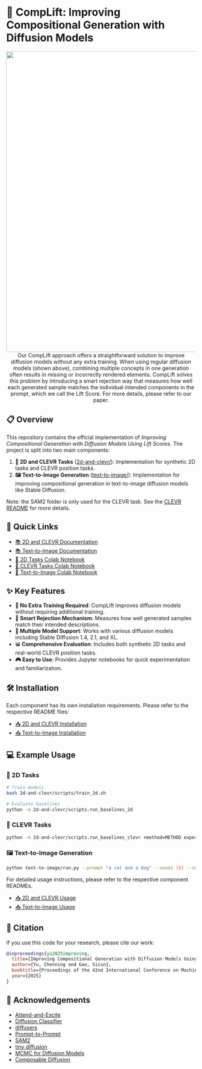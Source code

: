 # 🎨 CompLift: Improving Compositional Generation with Diffusion Models

<p align="center">
<img src="https://github.com/rainorangelemon/complift-t2i/blob/main/figures/accepted_vs_rejected.png" width="800px"/>
<br>
Our CompLift approach offers a straightforward solution to improve diffusion models without any extra training. When using regular diffusion models (shown above), combining multiple concepts in one generation often results in missing or incorrectly rendered elements. CompLift solves this problem by introducing a smart rejection way that measures how well each generated sample matches the individual intended components in the prompt, which we call the Lift Score. For more details, please refer to our paper.
</p>

## 📋 Overview

This repository contains the official implementation of *Improving Compositional Generation with Diffusion Models Using Lift Scores*. The project is split into two main components:

1. **🎯 2D and CLEVR Tasks** ([2d-and-clevr/](https://github.com/rainorangelemon/complift-2d-and-clevr)): Implementation for synthetic 2D tasks and CLEVR position tasks.
2. **🖼️ Text-to-Image Generation** ([text-to-image/](https://github.com/rainorangelemon/complift-t2i)): Implementation for improving compositional generation in text-to-image diffusion models like Stable Diffusion.

Note: the SAM2 folder is only used for the CLEVR task. See the [CLEVR README](https://github.com/rainorangelemon/complift-2d-and-clevr#2-evaluate-samples-using-sam2) for more details.

## 🔗 Quick Links

- [📚 2D and CLEVR Documentation](https://github.com/rainorangelemon/complift-2d-and-clevr)
- [📚 Text-to-Image Documentation](https://github.com/rainorangelemon/complift-t2i)
- [📓 2D Tasks Colab Notebook](https://colab.research.google.com/drive/1bVjGY-ym67CV8FiUxxkaMpbkWg9EQGcd?usp=sharing)
- [📓 CLEVR Tasks Colab Notebook](https://colab.research.google.com/drive/1JPm_N8NThABc5jZmgiTB4RWnNUkKp491?usp=sharing)
- [📓 Text-to-Image Colab Notebook](https://colab.research.google.com/drive/1bVjGY-ym67CV8FiUxxkaMpbkWg9EQGcd?usp=sharing)

## ✨ Key Features

- **🚀 No Extra Training Required**: CompLift improves diffusion models without requiring additional training.
- **🎯 Smart Rejection Mechanism**: Measures how well generated samples match their intended descriptions.
- **🔄 Multiple Model Support**: Works with various diffusion models including Stable Diffusion 1.4, 2.1, and XL.
- **📊 Comprehensive Evaluation**: Includes both synthetic 2D tasks and real-world CLEVR position tasks.
- **🎮 Easy to Use**: Provides Jupyter notebooks for quick experimentation and familiarization.

## 🛠️ Installation

Each component has its own installation requirements. Please refer to the respective README files:

- [📥 2D and CLEVR Installation](https://github.com/rainorangelemon/complift-2d-and-clevr#-installation)
- [📥 Text-to-Image Installation](https://github.com/rainorangelemon/complift-t2i#setup)

## 💻 Example Usage

### 🎨 2D Tasks

```bash
# Train models
bash 2d-and-clevr/scripts/train_2d.sh

# Evaluate baselines
python -m 2d-and-clevr/scripts.run_baselines_2d
```

### 🎯 CLEVR Tasks

```bash
python -m 2d-and-clevr/scripts.run_baselines_clevr +method=METHOD experiment_name=YOUR_EXPERIMENT_NAME num_constraints=NUM_CONSTRAINTS num_samples_to_generate=NUM_SAMPLES_TO_GENERATE
```

### 🖼️ Text-to-Image Generation

```bash
python text-to-image/run.py --prompt "a cat and a dog" --seeds [0] --sd_xl=True --run_standard_sd=True --save_intermediate_latent=True --output_path "outputs/example"
```

For detailed usage instructions, please refer to the respective component READMEs.
- [📥 2D and CLEVR Usage](https://github.com/rainorangelemon/complift-2d-and-clevr#-2d-synthetic-dataset--)
- [📥 Text-to-Image Usage](https://github.com/rainorangelemon/complift-t2i#usage)

## 📝 Citation

If you use this code for your research, please cite our work:

```bibtex
@inproceedings{yu2025improving,
  title={Improving Compositional Generation with Diffusion Models Using Lift Scores},
  author={Yu, Chenning and Gao, Sicun},
  booktitle={Proceedings of the 42nd International Conference on Machine Learning (ICML)},
  year={2025}
}
```

## 🙏 Acknowledgements

- [Attend-and-Excite](https://github.com/AttendAndExcite/Attend-and-Excite)
- [Diffusion Classifier](https://github.com/diffusion-classifier/diffusion-classifier)
- [diffusers](https://github.com/huggingface/diffusers)
- [Prompt-to-Prompt](https://github.com/google/prompt-to-prompt/)
- [SAM2](https://github.com/facebookresearch/sam2)
- [tiny diffusion](https://github.com/tanelp/tiny-diffusion)
- [MCMC for Diffusion Models](https://github.com/yilundu/reduce_reuse_recycle)
- [Composable Diffusion](https://github.com/energy-based-model/Compositional-Visual-Generation-with-Composable-Diffusion-Models-PyTorch)
